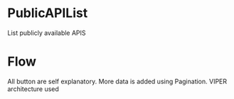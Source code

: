 # PublicAPIList
List publicly available APIS

# Flow
  All button are self explanatory.
  More data is added using Pagination.
  VIPER architecture used
